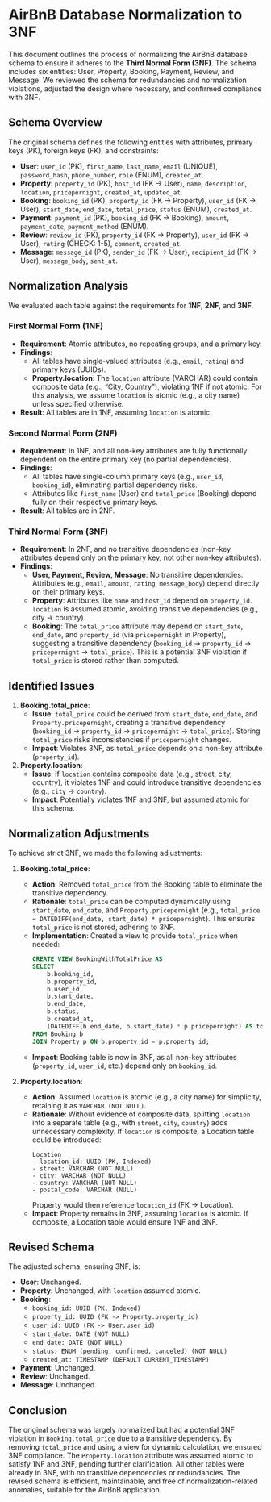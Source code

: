 # AirBnB Database Normalization to 3NF

This document outlines the process of normalizing the AirBnB database schema to ensure it adheres to the **Third Normal Form (3NF)**. The schema includes six entities: User, Property, Booking, Payment, Review, and Message. We reviewed the schema for redundancies and normalization violations, adjusted the design where necessary, and confirmed compliance with 3NF.

## Schema Overview
The original schema defines the following entities with attributes, primary keys (PK), foreign keys (FK), and constraints:

- **User**: `user_id` (PK), `first_name`, `last_name`, `email` (UNIQUE), `password_hash`, `phone_number`, `role` (ENUM), `created_at`.
- **Property**: `property_id` (PK), `host_id` (FK -> User), `name`, `description`, `location`, `pricepernight`, `created_at`, `updated_at`.
- **Booking**: `booking_id` (PK), `property_id` (FK -> Property), `user_id` (FK -> User), `start_date`, `end_date`, `total_price`, `status` (ENUM), `created_at`.
- **Payment**: `payment_id` (PK), `booking_id` (FK -> Booking), `amount`, `payment_date`, `payment_method` (ENUM).
- **Review**: `review_id` (PK), `property_id` (FK -> Property), `user_id` (FK -> User), `rating` (CHECK: 1-5), `comment`, `created_at`.
- **Message**: `message_id` (PK), `sender_id` (FK -> User), `recipient_id` (FK -> User), `message_body`, `sent_at`.

## Normalization Analysis
We evaluated each table against the requirements for **1NF**, **2NF**, and **3NF**.

### First Normal Form (1NF)
- **Requirement**: Atomic attributes, no repeating groups, and a primary key.
- **Findings**:
  - All tables have single-valued attributes (e.g., `email`, `rating`) and primary keys (UUIDs).
  - **Property.location**: The `location` attribute (VARCHAR) could contain composite data (e.g., “City, Country”), violating 1NF if not atomic. For this analysis, we assume `location` is atomic (e.g., a city name) unless specified otherwise.
- **Result**: All tables are in 1NF, assuming `location` is atomic.

### Second Normal Form (2NF)
- **Requirement**: In 1NF, and all non-key attributes are fully functionally dependent on the entire primary key (no partial dependencies).
- **Findings**:
  - All tables have single-column primary keys (e.g., `user_id`, `booking_id`), eliminating partial dependency risks.
  - Attributes like `first_name` (User) and `total_price` (Booking) depend fully on their respective primary keys.
- **Result**: All tables are in 2NF.

### Third Normal Form (3NF)
- **Requirement**: In 2NF, and no transitive dependencies (non-key attributes depend only on the primary key, not other non-key attributes).
- **Findings**:
  - **User, Payment, Review, Message**: No transitive dependencies. Attributes (e.g., `email`, `amount`, `rating`, `message_body`) depend directly on their primary keys.
  - **Property**: Attributes like `name` and `host_id` depend on `property_id`. `location` is assumed atomic, avoiding transitive dependencies (e.g., city → country).
  - **Booking**: The `total_price` attribute may depend on `start_date`, `end_date`, and `property_id` (via `pricepernight` in Property), suggesting a transitive dependency (`booking_id` → `property_id` → `pricepernight` → `total_price`). This is a potential 3NF violation if `total_price` is stored rather than computed.

## Identified Issues
1. **Booking.total_price**:
   - **Issue**: `total_price` could be derived from `start_date`, `end_date`, and `Property.pricepernight`, creating a transitive dependency (`booking_id` → `property_id` → `pricepernight` → `total_price`). Storing `total_price` risks inconsistencies if `pricepernight` changes.
   - **Impact**: Violates 3NF, as `total_price` depends on a non-key attribute (`property_id`).
2. **Property.location**:
   - **Issue**: If `location` contains composite data (e.g., street, city, country), it violates 1NF and could introduce transitive dependencies (e.g., `city` → `country`).
   - **Impact**: Potentially violates 1NF and 3NF, but assumed atomic for this schema.

## Normalization Adjustments
To achieve strict 3NF, we made the following adjustments:

1. **Booking.total_price**:
   - **Action**: Removed `total_price` from the Booking table to eliminate the transitive dependency.
   - **Rationale**: `total_price` can be computed dynamically using `start_date`, `end_date`, and `Property.pricepernight` (e.g., `total_price = DATEDIFF(end_date, start_date) * pricepernight`). This ensures `total_price` is not stored, adhering to 3NF.
   - **Implementation**: Created a view to provide `total_price` when needed:
     ```sql
     CREATE VIEW BookingWithTotalPrice AS
     SELECT 
         b.booking_id,
         b.property_id,
         b.user_id,
         b.start_date,
         b.end_date,
         b.status,
         b.created_at,
         (DATEDIFF(b.end_date, b.start_date) * p.pricepernight) AS total_price
     FROM Booking b
     JOIN Property p ON b.property_id = p.property_id;
     ```
   - **Impact**: Booking table is now in 3NF, as all non-key attributes (`property_id`, `user_id`, etc.) depend only on `booking_id`.

2. **Property.location**:
   - **Action**: Assumed `location` is atomic (e.g., a city name) for simplicity, retaining it as `VARCHAR (NOT NULL)`.
   - **Rationale**: Without evidence of composite data, splitting `location` into a separate table (e.g., with `street`, `city`, `country`) adds unnecessary complexity. If `location` is composite, a Location table could be introduced:
     ```plaintext
     Location
     - location_id: UUID (PK, Indexed)
     - street: VARCHAR (NOT NULL)
     - city: VARCHAR (NOT NULL)
     - country: VARCHAR (NOT NULL)
     - postal_code: VARCHAR (NULL)
     ```
     Property would then reference `location_id` (FK -> Location).
   - **Impact**: Property remains in 3NF, assuming `location` is atomic. If composite, a Location table would ensure 1NF and 3NF.

## Revised Schema
The adjusted schema, ensuring 3NF, is:

- **User**: Unchanged.
- **Property**: Unchanged, with `location` assumed atomic.
- **Booking**:
  - `booking_id: UUID (PK, Indexed)`
  - `property_id: UUID (FK -> Property.property_id)`
  - `user_id: UUID (FK -> User.user_id)`
  - `start_date: DATE (NOT NULL)`
  - `end_date: DATE (NOT NULL)`
  - `status: ENUM (pending, confirmed, canceled) (NOT NULL)`
  - `created_at: TIMESTAMP (DEFAULT CURRENT_TIMESTAMP)`
- **Payment**: Unchanged.
- **Review**: Unchanged.
- **Message**: Unchanged.

## Conclusion
The original schema was largely normalized but had a potential 3NF violation in `Booking.total_price` due to a transitive dependency. By removing `total_price` and using a view for dynamic calculation, we ensured 3NF compliance. The `Property.location` attribute was assumed atomic to satisfy 1NF and 3NF, pending further clarification. All other tables were already in 3NF, with no transitive dependencies or redundancies. The revised schema is efficient, maintainable, and free of normalization-related anomalies, suitable for the AirBnB application.
